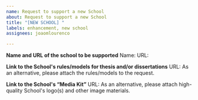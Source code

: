 ```yaml
---
name: Request to support a new School
about: Request to support a new School
title: "[NEW SCHOOL] "
labels: enhancement, new school
assignees: joaomlourenco

---
```


**Name and URL of the school to be supported**
Name: 
URL: 

**Link to the School's rules/models for thesis and/or dissertations**
URL: 
As an alternative, please attach the rules/models to the request.

**Link to the School's “Media Kit”**
URL: 
As an alternative, please attach high-quality School's logo(s) and other image materials.
